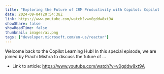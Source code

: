 ```yaml
---
title: "Exploring the Future of CRM Productivity with Copilot: Copilot for Sales with Salesforce"
date: 2024-09-04T20:54:38Z
link: https://www.youtube.com/watch?v=v0gddw8xt9A
showShare: false
showReadTime: false
thumbnail: images/ai.png
tags: ["developer.microsoft.com/en-us/reactor"]
---
```

Welcome back to the Copilot Learning Hub! In this special episode, we are joined by Prachi Mishra to discuss the future of ...

- Link to article: https://www.youtube.com/watch?v=v0gddw8xt9A